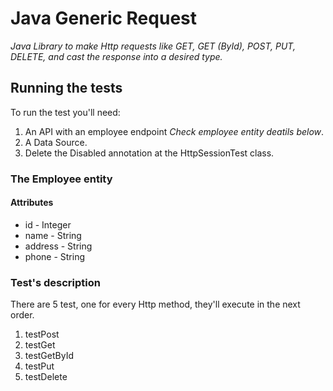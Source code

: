 # Java Generic Request

_Java Library to make Http requests like GET, GET (ById), POST, PUT, DELETE, and cast the response into a desired type._

## Running the tests

To run the test you'll need:

1. An API with an employee endpoint _Check employee entity deatils below_.
2. A Data Source.
3. Delete the Disabled annotation at the HttpSessionTest class.

### The Employee entity

#### Attributes

* id - Integer
* name - String
* address - String
* phone - String

### Test's description

There are 5 test, one for every Http method, they'll execute in the next order.

1. testPost
2. testGet
3. testGetById
4. testPut
5. testDelete
